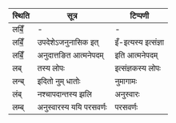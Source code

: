 | स्थिति | सूत्र | टिप्पणी |
| ----- | ------- | ------ |
| लबिँ॒ | - | - |
| लबिँ॒ | उपदेशेऽजनुनासिक इत् | इँ-इत्यस्य इत्संज्ञा |
| लबिँ॒ | अनुदात्तङित आत्मनेपदम् | इति आत्मनेपदम् |
| लब् | तस्य लोपः | इत्संज्ञकस्य लोपः |
| लन्ब् | इदितो नुम् धातोः | नुमागामः |
| लंब् | नश्चापदान्तस्य झलि | अनुस्वारः |
| लम्ब् | अनुस्वारस्य ययि परसवर्णः | परसवर्णः |

